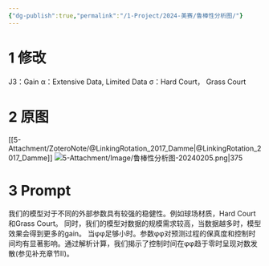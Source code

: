 ```yaml
---
{"dg-publish":true,"permalink":"/1-Project/2024-美赛/鲁棒性分析图/"}
---
```


# 1 修改
J3：Gain
α：Extensive Data, Limited Data
σ：Hard Court， Grass Court
# 2 原图
[[5-Attachment/ZoteroNote/@LinkingRotation_2017_Damme\|@LinkingRotation_2017_Damme]]
![5-Attachment/Image/鲁棒性分析图-20240205.png|375](/img/user/5-Attachment/Image/%E9%B2%81%E6%A3%92%E6%80%A7%E5%88%86%E6%9E%90%E5%9B%BE-20240205.png)
# 3 Prompt
我们的模型对于不同的外部参数具有较强的稳健性。例如球场材质，Hard Court和Grass Court。
同时，我们的模型对数据的规模需求较高，当数据越多时，模型效果会得到更多的gain。
当φφ足够小时。参数φφ对预测过程的保真度和控制时间均有显著影响。通过解析计算，我们揭示了控制时间在φφ趋于零时呈现对数发散(参见补充章节II)。